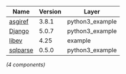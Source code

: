 | Name | Version | Layer |
| --- | --- | --- |
| [asgiref](https://github.com/django/asgiref/) | 3.8.1 | python3_example |
| [Django](https://www.djangoproject.com/) | 5.0.7 | python3_example |
| [libev](http://software.schmorp.de/pkg/libev.html) | 4.25 | example |
| [sqlparse](https://pypi.org/project/sqlparse) | 0.5.0 | python3_example |

*(4 components)*
